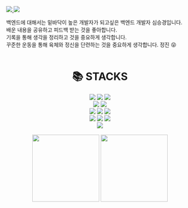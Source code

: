 <a href="https://tlatmsrud.tistory.com">
<img src="https://img.shields.io/badge/Tistory-FF9E0F?style=flat-square&logo=Tistory&logoColor=white"/>
</a>
<a href="https://www.op.gg/summoners/kr/%EC%BB%B4%EA%B3%B5%EA%B3%BC%EA%B4%9C%ED%9E%88%EC%99%94%EB%8B%A4">
<img src="https://img.shields.io/badge/LOL-D32936?style=flat-square&logo=Riot Games&logoColor=white"/>
</a>

백엔드에 대해서는 밑바닥이 높은 개발자가 되고싶은 백엔드 개발자 심승경입니다.  <br>
배운 내용을 공유하고 피드백 받는 것을 좋아합니다.  <br>
기록을 통해 생각을 정리하고 것을 중요하게 생각합니다. <br>
꾸준한 운동을 통해 육체와 정신을 단련하는 것을 중요하게 생각합니다. 정진 😝  <br><br>

<div align=center><h1>📚 STACKS</h1></div>
<div align=center> 
<img src="https://img.shields.io/badge/java-007396?style=for-the-badge&logo=java&logoColor=white">
<img src="https://img.shields.io/badge/Spring-6DB33F?style=for-the-badge&logo=Spring&logoColor=white">
<img src="https://img.shields.io/badge/SpringBoot-6DB33F?style=for-the-badge&logo=springboot&logoColor=white">
<br>
<img src="https://img.shields.io/badge/Gradle-02303A?style=for-the-badge&logo=gradle&logoColor=white">
<img src="https://img.shields.io/badge/Maven-C71A36?style=for-the-badge&logo=apachemaven&logoColor=white">
<br>
<img src="https://img.shields.io/badge/AWS-232F3E?style=for-the-badge&logo=amazonaws&logoColor=white">
<img src="https://img.shields.io/badge/ApacheTomcat-F8DC75?style=for-the-badge&logo=apachetomcat&logoColor=white">
<img src="https://img.shields.io/badge/Apache-D22128?style=for-the-badge&logo=apache&logoColor=white">
<br>
<img src="https://img.shields.io/badge/Oracle-F80000?style=for-the-badge&logo=oracle&logoColor=white">
<img src="https://img.shields.io/badge/MySQL-4479A1?style=for-the-badge&logo=mysql&logoColor=white">
<img src="https://img.shields.io/badge/PostgreSQL-4169E1?style=for-the-badge&logo=postgresql&logoColor=white">
<br>
<img src="https://img.shields.io/badge/Jenkins-D24939?style=for-the-badge&logo=jenkins&logoColor=white">
</div>
<br>

<div align=center>
<img align="center" style="height:180px" src="https://github-readme-stats.vercel.app/api?username=tlatmsrud&show_icons=true"/>
<img align="center" style="height:180px" src="https://github-readme-stats-amber-omega.vercel.app/api/top-langs/?username=tlatmsrud&layout=compact"/>
</div>

